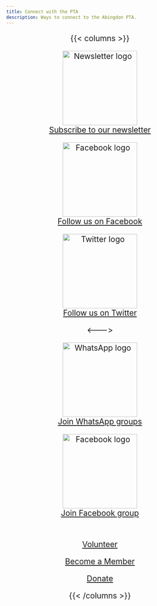 ```yaml
---
title: Connect with the PTA
description: Ways to connect to the Abingdon PTA.
---
```


<style>
    p {
        text-align: center;
        font-size: 1.5em;
    }
</style>

{{< columns >}}

[<img src="/img/Newsletter.svg" height="200" width="200" alt="Newsletter logo" title="Subscribe to our email newsletter, the Cardinal Courier">
<br>
Subscribe to our newsletter](https://visitor.constantcontact.com/d.jsp?m=1102670663149&p=oi)

[<img src="/img/Facebook.svg" height="200" width="200" alt="Facebook logo" title="Follow us on Facebook">
<br>
Follow us on Facebook](https://www.facebook.com/AbingdonElementaryPTA)
<!--
[<img src="/img/CalendarG.svg" height="200" width="200" alt="Google Calendar" title="Subscribe to our calendar (Android)">
<br>
Subscribe to our calendar (Android)](https://calendar.google.com/calendar/r?cid=abingdonptacommunications@gmail.com)-->

[<img src="/img/Twitter.svg" height="200" width="200" alt="Twitter logo" title="Follow us on Twitter">
<br>
Follow us on Twitter](https://twitter.com/AbingdonPTA)

<--->

[<img src="/img/WhatsApp.svg" height="200" width="200" alt="WhatsApp logo" title="Join WhatsApp groups">
<br>
Join WhatsApp groups](/whatsappqr)

[<img src="/img/Facebook.svg" height="200" width="200" alt="Facebook logo" title="Join Facebook group">
<br>
Join Facebook group](https://www.facebook.com/AbingdonElementaryPTA)
<!--
[<img src="/img/CalendarA.svg" height="200" width="200" alt="Google Calendar" title="Subscribe to our calendar (iPhone)">
<br>
Subscribe to our calendar (iPhone)](webcal://calendar.google.com/calendar/ical/abingdonptacommunications@gmail.com/public/basic.ics)-->
<br>

[Volunteer](https://docs.google.com/forms/d/e/1FAIpQLSdk4KJFIDuigz-EyhdPuWM_GejjZ5rpx9emd6jHxb2xKPQgGA/viewform?usp=sf_link)

[Become a Member](https://abingdonpta.memberhub.com/store?category=Memberships)

[Donate](https://abingdonpta.memberhub.com/store/items/62200)

{{< /columns >}}